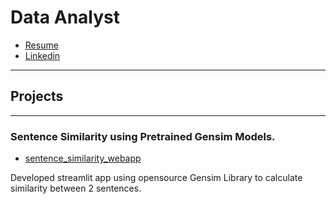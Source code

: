 # Data Analyst

* [Resume](assets/data/ChinmaySuryarao-DataAnalyst.pdf)
* [Linkedin](linkedin.com/in/chinmay-suryarao)

---
## Projects
---
### Sentence Similarity using Pretrained Gensim Models.

* [sentence_similarity_webapp](https://word2vecwebapp-6rjg6grjyvvhnhps9vgjqu.streamlit.app)

Developed streamlit app using opensource Gensim Library to calculate similarity between 2 sentences.
